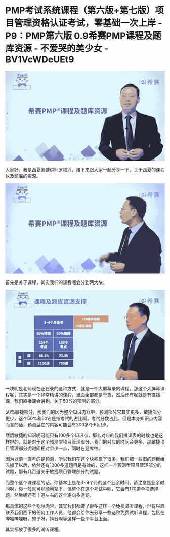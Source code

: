 # PMP考试系统课程（第六版+第七版）项目管理资格认证考试，零基础一次上岸 - P9：PMP第六版 0.9希赛PMP课程及题库资源 - 不爱哭的美少女 - BV1VcWDeUEt9

![](img/8c53f2d660f5633362cbec0edf2490ab_0.png)

大家好，我是西夏偏僻讲师罗福兴，接下来跟大家一起分享一下，关于西夏的课程以及题库的资源。

![](img/8c53f2d660f5633362cbec0edf2490ab_2.png)

首先是关于课程，其实我们的课程呢会分到两大块。

![](img/8c53f2d660f5633362cbec0edf2490ab_4.png)

一块呢是老师现在正在录的这种方式，就是一个大屏幕录的课程，那这个大屏幕课程呢，其实是一个非常精讲的课程，里面全部都是干货，然后还有呢就是有直播课，我们直播课会讲到，关于50%的预测的部分。

50%敏捷部分，那我们的因为整个知识内容中，预测部分它其实更多，敏捷部分更少，这个50%和50它是指考试的占比啊，考试分数占比，但是本身知识点内容而言的话，预测型它的内容可能会有200多个知识点。

然后敏捷的知识呢可能只有100多个知识点，那么对应的我们排课表的时候也是这样排的，就是对于这个预测型项目管理部分，我们的对应的时间会更多，那敏捷项目管理部分呢时间相对会少一点，同时在题库中。

因为以前一直考的是预测，所以我们在这个块积累了很多，我们把一些旧的题目给去掉了以后，依然还有1000多道题目是有效的，这样一个预测型项目管理部分的试题，那有几百道关于敏捷项目管理部分的试题。

而整个这个课课程的话，你基本上是花3~4个月的这个业余时间，请注意是业余时间啊，你一般就可以顺利拿下，但整个在这个考试中呢，它会有170道单项选择题，然后呢还有十道左右的这个定向多选题。

那具体的这些个视频内容，其实我们都做了很多这样一个免费试听课程，但有兴趣联系我们西下的任何工作人员，他都会给你去分享一些这种免费试听课程，包括在哔哩哔哩呀，知乎呀，抖音啊等这样一些个平台上面。

其实都放了很多的试听课程。